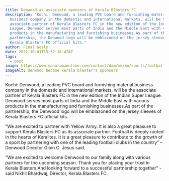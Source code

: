 ```yaml
---
title: Denwood as associate sponsors of Kerala Blasters FC
description: "Kochi: Denwood, a leading PVC board and furnishing material
  business company in the domestic and international markets, will be the
  associate partner of Kerala Blasters FC in the new edition of the Indian Super
  League. Denwood serves most parts of India and the Middle East with various
  products in the manufacturing and furnishing businesses.As part of the
  partnership, the Denwood logo will be emblazoned on the jersey sleeves of
  Kerala Blasters FC official kits."
author: Final Goals
date: 2022-10-01T15:37:18.474Z
tags:
  - post
image: https://www.manoramaonline.com/content/dam/mm/mo/sports/football/images/2022/9/22/denwud-kerala-blasters.jpg.image.470.246.jpg
imageAlt: denwood became kerala blaster's sponsers
---
```

Kochi: Denwood, a leading PVC board and furnishing material business company in the domestic and international markets, will be the associate partner of Kerala Blasters FC in the new edition of the Indian Super League. Denwood serves most parts of India and the Middle East with various products in the manufacturing and furnishing businesses.As part of the partnership, the Denwood logo will be emblazoned on the jersey sleeves of Kerala Blasters FC official kits.

“We are excited to partner with Yellow Army. It is also a great pleasure to support Kerala Blasters FC as its associate partner. Football is deeply rooted in the hearts of Keralites. It is a great pleasure to contribute to the growth of a sport by partnering with one of the leading football clubs in the country” – Denwood Director Gibin C. Jesus said.

“We are excited to welcome Denwood to our family along with various partners for the upcoming season. Thank you for placing your trust in Kerala Blasters.And looking forward to a successful partnership together" - said Nikhil Bhardwaj, Director, Kerala Blasters FC.